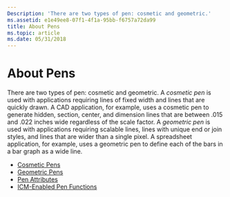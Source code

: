 ```yaml
---
Description: 'There are two types of pen: cosmetic and geometric.'
ms.assetid: e1e49ee8-07f1-4f1a-95bb-f6757a72da99
title: About Pens
ms.topic: article
ms.date: 05/31/2018
---
```


# About Pens

There are two types of pen: cosmetic and geometric. A *cosmetic pen* is used with applications requiring lines of fixed width and lines that are quickly drawn. A CAD application, for example, uses a cosmetic pen to generate hidden, section, center, and dimension lines that are between .015 and .022 inches wide regardless of the scale factor. A *geometric pen* is used with applications requiring scalable lines, lines with unique end or join styles, and lines that are wider than a single pixel. A spreadsheet application, for example, uses a geometric pen to define each of the bars in a bar graph as a wide line.

-   [Cosmetic Pens](cosmetic-pens.md)
-   [Geometric Pens](geometric-pens.md)
-   [Pen Attributes](pen-attributes.md)
-   [ICM-Enabled Pen Functions](icm-enabled-pen-functions.md)

 

 



